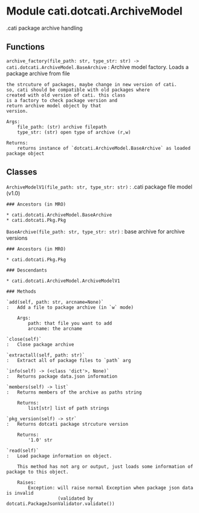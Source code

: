 Module cati.dotcati.ArchiveModel
================================
.cati package archive handling

Functions
---------

    
`archive_factory(file_path: str, type_str: str) ‑> cati.dotcati.ArchiveModel.BaseArchive`
:   Archive model factory. Loads a package archive from file
    
    the strcuture of packages, maybe change in new version of cati.
    so, cati should be compatible with old packages where
    created with old version of cati. this class
    is a factory to check package version and
    return archive model object by that
    version.
    
    Args:
        file_path: (str) archive filepath
        type_str: (str) open type of archive (r,w)
    
    Returns:
        returns instance of `dotcati.ArchiveModel.BaseArchive` as loaded package object

Classes
-------

`ArchiveModelV1(file_path: str, type_str: str)`
:   .cati package file model (v1.0)

    ### Ancestors (in MRO)

    * cati.dotcati.ArchiveModel.BaseArchive
    * cati.dotcati.Pkg.Pkg

`BaseArchive(file_path: str, type_str: str)`
:   base archive for archive versions

    ### Ancestors (in MRO)

    * cati.dotcati.Pkg.Pkg

    ### Descendants

    * cati.dotcati.ArchiveModel.ArchiveModelV1

    ### Methods

    `add(self, path: str, arcname=None)`
    :   Add a file to package archive (in `w` mode)
        
        Args:
            path: that file you want to add
            arcname: the arcname

    `close(self)`
    :   Close package archive

    `extractall(self, path: str)`
    :   Extract all of package files to `path` arg

    `info(self) ‑> (<class 'dict'>, None)`
    :   Returns package data.json information

    `members(self) ‑> list`
    :   Returns members of the archive as paths string
        
        Returns:
            list[str] list of path strings

    `pkg_version(self) ‑> str`
    :   Returns dotcati package strcuture version
        
        Returns:
            '1.0' str

    `read(self)`
    :   Load package information on object.
        
        This method has not arg or output, just loads some information of package to this object.
        
        Raises:
            Exception: will raise normal Exception when package json data is invalid
                       (validated by dotcati.PackageJsonValidator.validate())